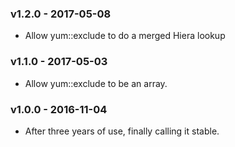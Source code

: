 ### v1.2.0 - 2017-05-08
  * Allow yum::exclude to do a merged Hiera lookup

### v1.1.0 - 2017-05-03
  * Allow yum::exclude to be an array.

### v1.0.0 - 2016-11-04
  * After three years of use, finally calling it stable.
